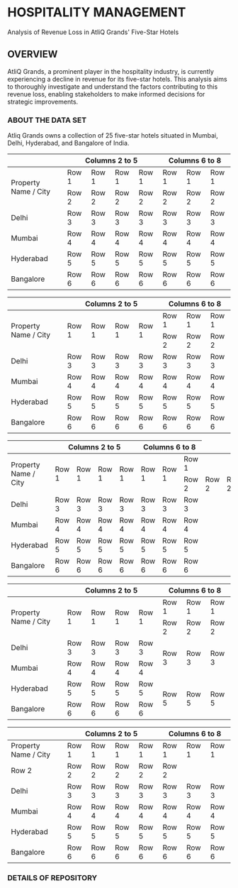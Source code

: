 # HOSPITALITY MANAGEMENT

Analysis of Revenue Loss in AtliQ Grands' Five-Star Hotels

## OVERVIEW
AtliQ Grands, a prominent player in the hospitality industry, is currently experiencing a decline in revenue for its five-star hotels. This analysis aims to thoroughly investigate and understand the factors contributing to this revenue loss, enabling stakeholders to make informed decisions for strategic improvements.

### ABOUT THE DATA SET
Atliq Grands owns a collection of 25 five-star hotels situated in Mumbai, Delhi, Hyderabad, and Bangalore of India.














<body>

  <table>
    <thead>
      <tr>
        <th> </th>
        <th colspan="4">Columns 2 to 5</th>
        <th colspan="3">Columns 6 to 8</th>
      </tr>
    </thead>
    <tbody>
      <tr>
        <td rowspan="2">Property Name / City</td>
        <td>Row 1</td>
        <td>Row 1</td>
        <td>Row 1</td>
        <td>Row 1</td>
        <td>Row 1</td>
        <td>Row 1</td>
        <td>Row 1</td>
      </tr>
      <tr>
        <td>Row 2</td>
        <td>Row 2</td>
        <td>Row 2</td>
        <td>Row 2</td>
        <td>Row 2</td>
        <td>Row 2</td>
        <td>Row 2</td>
      </tr>
      <tr>
        <td>Delhi</td>
        <td>Row 3</td>
        <td>Row 3</td>
        <td>Row 3</td>
        <td>Row 3</td>
        <td>Row 3</td>
        <td>Row 3</td>
        <td>Row 3</td>
      </tr>
      <tr>
        <td>Mumbai</td>
        <td>Row 4</td>
        <td>Row 4</td>
        <td>Row 4</td>
        <td>Row 4</td>
        <td>Row 4</td>
        <td>Row 4</td>
        <td>Row 4</td>
      </tr>
      <tr>
        <td>Hyderabad</td>
        <td>Row 5</td>
        <td>Row 5</td>
        <td>Row 5</td>
        <td>Row 5</td>
        <td>Row 5</td>
        <td>Row 5</td>
        <td>Row 5</td>
      </tr>
      <tr>
        <td>Bangalore</td>
        <td>Row 6</td>
        <td>Row 6</td>
        <td>Row 6</td>
        <td>Row 6</td>
        <td>Row 6</td>
        <td>Row 6</td>
        <td>Row 6</td>
      </tr>
    </tbody>
  </table>

</body>







<body>

  <table>
    <thead>
      <tr>
        <th> </th>
        <th colspan="4">Columns 2 to 5</th>
        <th colspan="3">Columns 6 to 8</th>
      </tr>
    </thead>
    <tbody>
      <tr>
        <td rowspan="2">Property Name / City</td>
        <td rowspan="2">Row 1</td>
        <td rowspan="2">Row 1</td>
        <td rowspan="2">Row 1</td>
        <td rowspan="2">Row 1</td>
        <td>Row 1</td>
        <td>Row 1</td>
        <td>Row 1</td>
      </tr>
      <tr>
        <td>Row 2</td>
        <td>Row 2</td>
        <td>Row 2</td>
      </tr>
      <tr>
        <td>Delhi</td>
        <td>Row 3</td>
        <td>Row 3</td>
        <td>Row 3</td>
        <td>Row 3</td>
        <td>Row 3</td>
        <td>Row 3</td>
        <td>Row 3</td>
      </tr>
      <tr>
        <td>Mumbai</td>
        <td>Row 4</td>
        <td>Row 4</td>
        <td>Row 4</td>
        <td>Row 4</td>
        <td>Row 4</td>
        <td>Row 4</td>
        <td>Row 4</td>
      </tr>
      <tr>
        <td>Hyderabad</td>
        <td>Row 5</td>
        <td>Row 5</td>
        <td>Row 5</td>
        <td>Row 5</td>
        <td>Row 5</td>
        <td>Row 5</td>
        <td>Row 5</td>
      </tr>
      <tr>
        <td>Bangalore</td>
        <td>Row 6</td>
        <td>Row 6</td>
        <td>Row 6</td>
        <td>Row 6</td>
        <td>Row 6</td>
        <td>Row 6</td>
        <td>Row 6</td>
      </tr>
    </tbody>
  </table>

</body>





<body>

  <table>
    <thead>
      <tr>
        <th> </th>
        <th colspan="4">Columns 2 to 5</th>
        <th colspan="3">Columns 6 to 8</th>
      </tr>
    </thead>
    <tbody>
      <tr>
        <td rowspan="2">Property Name / City</td>
        <td rowspan="2">Row 1</td>
        <td rowspan="2">Row 1</td>
        <td rowspan="2">Row 1</td>
        <td rowspan="2">Row 1</td>
        <td rowspan="2">Row 1</td>
        <td rowspan="2">Row 1</td>
        <td>Row 1</td>
      </tr>
      <tr>
        <td>Row 2</td>
        <td>Row 2</td>
        <td>Row 2</td>
      </tr>
      <tr>
        <td>Delhi</td>
        <td>Row 3</td>
        <td>Row 3</td>
        <td>Row 3</td>
        <td>Row 3</td>
        <td>Row 3</td>
        <td>Row 3</td>
        <td>Row 3</td>
      </tr>
      <tr>
        <td>Mumbai</td>
        <td>Row 4</td>
        <td>Row 4</td>
        <td>Row 4</td>
        <td>Row 4</td>
        <td>Row 4</td>
        <td>Row 4</td>
        <td>Row 4</td>
      </tr>
      <tr>
        <td>Hyderabad</td>
        <td>Row 5</td>
        <td>Row 5</td>
        <td>Row 5</td>
        <td>Row 5</td>
        <td>Row 5</td>
        <td>Row 5</td>
        <td>Row 5</td>
      </tr>
      <tr>
        <td>Bangalore</td>
        <td>Row 6</td>
        <td>Row 6</td>
        <td>Row 6</td>
        <td>Row 6</td>
        <td>Row 6</td>
        <td>Row 6</td>
        <td>Row 6</td>
      </tr>
    </tbody>
  </table>

</body> 





<body>

  <table>
    <thead>
      <tr>
        <th> </th>
        <th colspan="4">Columns 2 to 5</th>
        <th colspan="3">Columns 6 to 8</th>
      </tr>
    </thead>
    <tbody>
      <tr>
        <td rowspan="2">Property Name / City</td>
        <td rowspan="2">Row 1</td>
        <td rowspan="2">Row 1</td>
        <td rowspan="2">Row 1</td>
        <td rowspan="2">Row 1</td>
        <td>Row 1</td>
        <td>Row 1</td>
        <td>Row 1</td>
      </tr>
      <tr>
        <td>Row 2</td>
        <td>Row 2</td>
        <td>Row 2</td>
      </tr>
      <tr>
        <td>Delhi</td>
        <td>Row 3</td>
        <td>Row 3</td>
        <td>Row 3</td>
        <td>Row 3</td>
        <td rowspan="2">Row 3</td>
        <td rowspan="2">Row 3</td>
        <td rowspan="2">Row 3</td>
      </tr>
      <tr>
        <td>Mumbai</td>
        <td>Row 4</td>
        <td>Row 4</td>
        <td>Row 4</td>
        <td>Row 4</td>
      </tr>
      <tr>
        <td>Hyderabad</td>
        <td>Row 5</td>
        <td>Row 5</td>
        <td>Row 5</td>
        <td>Row 5</td>
        <td rowspan="2">Row 5</td>
        <td rowspan="2">Row 5</td>
        <td rowspan="2">Row 5</td>
      </tr>
      <tr>
        <td>Bangalore</td>
        <td>Row 6</td>
        <td>Row 6</td>
        <td>Row 6</td>
        <td>Row 6</td>
      </tr>
    </tbody>
  </table>

</body>



<body>

  <table>
    <thead>
      <tr>
        <th> </th>
        <th colspan="4">Columns 2 to 5</th>
        <th colspan="3">Columns 6 to 8</th>
      </tr>
    </thead>
    <tbody>
      <tr>
        <td rowspan="2">Property Name / City</td>
        <td rowspan="2">Row 1</td>
        <td rowspan="2">Row 1</td>
        <td rowspan="2">Row 1</td>
        <td rowspan="2">Row 1</td>
        <td rowspan="2">Row 1</td>
        <td rowspan="2">Row 1</td>
        <td rowspan="2">Row 1</td>
      </tr>
      <tr></tr>
      <tr>
        <td>Row 2</td>
        <td>Row 2</td>
        <td>Row 2</td>
        <td>Row 2</td>
        <td>Row 2</td>
        <td>Row 2</td>
      </tr>
      <tr>
        <td rowspan="2">Delhi</td>
        <td rowspan="2">Row 3</td>
        <td rowspan="2">Row 3</td>
        <td rowspan="2">Row 3</td>
        <td rowspan="2">Row 3</td>
        <td>Row 3</td>
        <td>Row 3</td>
        <td>Row 3</td>
      </tr>
      <tr></tr>
      <tr>
        <td>Mumbai</td>
        <td>Row 4</td>
        <td>Row 4</td>
        <td>Row 4</td>
        <td>Row 4</td>
        <td>Row 4</td>
        <td>Row 4</td>
        <td>Row 4</td>
      </tr>
      <tr>
        <td rowspan="2">Hyderabad</td>
        <td rowspan="2">Row 5</td>
        <td rowspan="2">Row 5</td>
        <td rowspan="2">Row 5</td>
        <td rowspan="2">Row 5</td>
        <td>Row 5</td>
        <td>Row 5</td>
        <td>Row 5</td>
      </tr>
      <tr></tr>
      <tr>
        <td>Bangalore</td>
        <td>Row 6</td>
        <td>Row 6</td>
        <td>Row 6</td>
        <td>Row 6</td>
        <td>Row 6</td>
        <td>Row 6</td>
        <td>Row 6</td>
      </tr>
    </tbody>
  </table>

</body>



### DETAILS OF REPOSITORY
